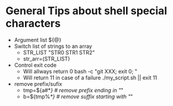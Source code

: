 # General Tips about shell special characters
*  Argument list ${@}
*  Switch list of strings to an array
    * STR_LIST "STR0 STR1 STR2"
    * str_arr=(STR_LIST)
*  Control exit code
    * Will allways return 0
      bash -c "git XXX; exit 0; "
    * Will return 11 in case of a failure 
      ./my_script.sh || exit 11
* remove prefix/sufix  
   * tmp=${a#*_}   # remove prefix ending in "_"
   * b=${tmp%_*}   # remove suffix starting with "_"

